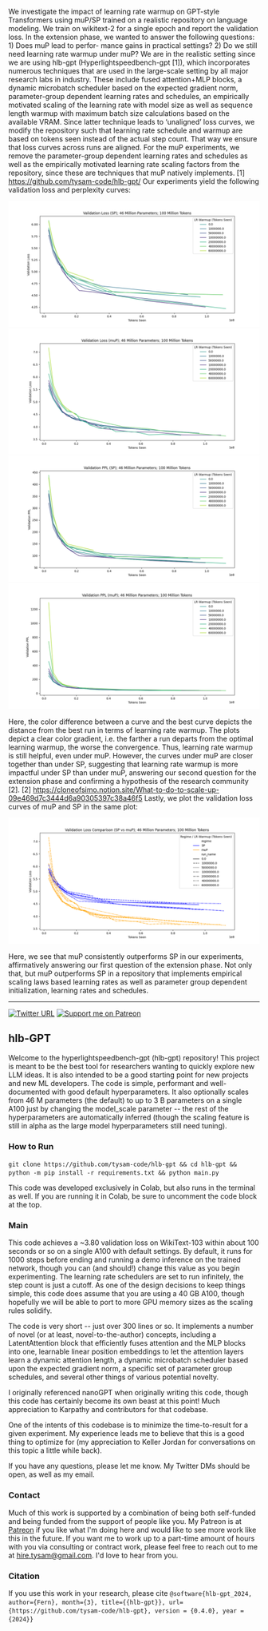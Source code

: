
We investigate the impact of learning rate warmup on GPT-style Transformers using muP/SP
trained on a realistic repository on language modeling. We train on wikitext-2 for a single epoch
and report the validation loss.
In the extension phase, we wanted to answer the following questions: 1) Does muP lead to perfor-
mance gains in practical settings? 2) Do we still need learning rate warmup under muP?
We are in the realistic setting since we are using hlb-gpt (Hyperlightspeedbench-gpt [1]), which
incorporates numerous techniques that are used in the large-scale setting by all major research
labs in industry. These include fused attention+MLP blocks, a dynamic microbatch scheduler
based on the expected gradient norm, parameter-group dependent learning rates and schedules,
an empirically motivated scaling of the learning rate with model size as well as sequence length
warmup with maximum batch size calculations based on the available VRAM.
Since latter technique leads to ‘unaligned’ loss curves, we modify the repository such that learning
rate schedule and warmup are based on tokens seen instead of the actual step count. That
way we ensure that loss curves across runs are aligned. For the muP experiments, we remove
the parameter-group dependent learning rates and schedules as well as the empirically motivated
learning rate scaling factors from the repository, since these are techniques that muP natively
implements.
[1] https://github.com/tysam-code/hlb-gpt/
Our experiments yield the following validation loss and perplexity curves:

![image](sp_validation_loss.png)
![image](mup_validation_loss.png)
![image](sp_validation_ppl.png)
![image](mup_validation_ppl.png)

Here, the color difference between a curve and the best curve depicts the distance from the best
run in terms of learning rate warmup. The plots depict a clear color gradient, i.e. the farther a
run departs from the optimal learning warmup, the worse the convergence. Thus, learning rate
warmup is still helpful, even under muP. However, the curves under muP are closer together than
under SP, suggesting that learning rate warmup is more impactful under SP than under muP,
answering our second question for the extension phase and confirming a hypothesis of the research
community [2].
[2] https://cloneofsimo.notion.site/What-to-do-to-scale-up-09e469d7c3444d6a90305397c38a46f5
Lastly, we plot the validation loss curves of muP and SP in the same plot:

![image](comparison_validation_loss.png)

Here, we see that muP consistently outperforms SP in our experiments, affirmatively answering
our first question of the extension phase. Not only that, but muP outperforms SP in a repository
that implements empirical scaling laws based learning rates as well as parameter group dependent
initialization, learning rates and schedules.

---

[![Twitter URL](https://img.shields.io/twitter/url/https/twitter.com/hi_tysam.svg?style=social&label=Follow%20%40TySam_And)](https://twitter.com/hi_tysam) [![Support me on Patreon](https://img.shields.io/endpoint.svg?url=https%3A%2F%2Fshieldsio-patreon.vercel.app%2Fapi%3Fusername%3Dtysam%26type%3Dpatrons%26suffix%3Dsponsors&style=flat)](https://patreon.com/tysam)

## hlb-GPT

Welcome to the hyperlightspeedbench-gpt (hlb-gpt) repository! This project is meant to be the best tool for researchers wanting to quickly explore new LLM ideas. It is also intended to be a good starting point for new projects and new ML developers. The code is simple, performant and well-documented with good default hyperparameters. It also optionally scales from 46 M parameters (the default) to up to 3 B parameters on a single A100 just by changing the model_scale parameter -- the rest of the hyperparameters are automatically inferred (though the scaling feature is still in alpha as the large model hyperparameters still need tuning).

### How to Run


`git clone https://github.com/tysam-code/hlb-gpt && cd hlb-gpt && python -m pip install -r requirements.txt && python main.py`


This code was developed exclusively in Colab, but also runs in the terminal as well. If you are running it in Colab, be sure to uncomment the code block at the top.

### Main

This code achieves a ~3.80 validation loss on WikiText-103 within about 100 seconds or so on a single A100 with default settings. By default, it runs for 1000 steps before ending and running a demo inference on the trained network, though you can (and should!) change this value as you begin experimenting. The learning rate schedulers are set to run infinitely, the step count is just a cutoff. As one of the design decisions to keep things simple, this code does assume that you are using a 40 GB A100, though hopefully we will be able to port to more GPU memory sizes as the scaling rules solidify.

The code is very short -- just over 300 lines or so. It implements a number of novel (or at least, novel-to-the-author) concepts, including a LatentAttention block that efficiently fuses attention and the MLP blocks into one, learnable linear position embeddings to let the attention layers learn a dynamic attention length, a dynamic microbatch scheduler based upon the expected gradient norm, a specific set of parameter group schedules, and several other things of various potential novelty.

I originally referenced nanoGPT when originally writing this code, though this code has certainly become its own beast at this point! Much appreciation to Karpathy and contributors for that codebase.

One of the intents of this codebase is to minimize the time-to-result for a given experiment. My experience leads me to believe that this is a good thing to optimize for (my appreciation to Keller Jordan for conversations on this topic a little while back).

If you have any questions, please let me know. My Twitter DMs should be open, as well as my email.

### Contact

Much of this work is supported by a combination of being both self-funded and being funded from the support of people like you. My Patreon is at [Patreon](https://www.patreon.com/user/posts?u=83632131) if you like what I'm doing here and would like to see more work like this in the future. If you want me to work up to a part-time amount of hours with you via consulting or contract work, please feel free to reach out to me at hire.tysam@gmail.com. I'd love to hear from you.

### Citation

If you use this work in your research, please cite
`@software{hlb-gpt_2024,
   author={Fern},
   month={3},
   title={{hlb-gpt}},
   url={https://github.com/tysam-code/hlb-gpt},
   version = {0.4.0},
   year = {2024}}`
